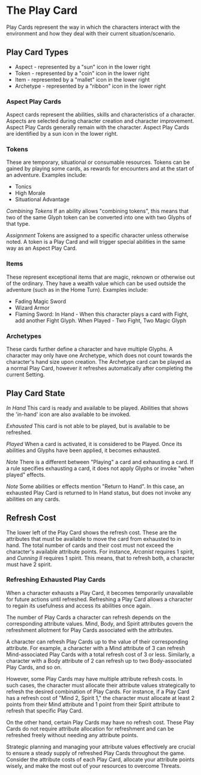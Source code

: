 # The Play Card
Play Cards represent the way in which the characters interact with the environment and how they deal with their current situation/scenario.

## Play Card Types
* Aspect - represented by a "sun" icon in the lower right
* Token - represented by a "coin" icon in the lower right
* Item - represented by a "mallet" icon in the lower right
* Archetype - represented by a "ribbon" icon in the lower right

### Aspect Play Cards
Aspect cards represent the abilities, skills and characteristics of a character. Aspects are selected during character creation and character improvement.
Aspect Play Cards generally remain with the character. Aspect Play Cards are identified by a sun icon in the lower right.

### Tokens
These are temporary, situational or consumable resources. Tokens can be gained by playing some cards, as rewards for encounters and at the start of an adventure. 
Examples include:
* Tonics
* High Morale
* Situational Advantage


_Combining Tokens_
If an ability allows "combining tokens", this means that two of the same Glyph token can be converted into one with two Glyphs of that type.

_Assignment_
Tokens are assigned to a specific character unless otherwise noted. A token is a Play Card and will trigger special abilities in the same way as an Aspect Play Card.

### Items
These represent exceptional items that are magic, reknown or otherwise out of the ordinary. They have a wealth value which can be used outside the adventure (such as in the Home Turn).
Examples include:
* Fading Magic Sword
* Wizard Armor
* Flaming Sword: In Hand - When this character plays a card with Fight, add another Fight Glyph.
				 When Played - Two Fight, Two Magic Glyph

### Archetypes
These cards further define a character and have multiple Glyphs. A character may only have one Archetype, which does not count towards the character's hand size upon creation.
The Archetype card can be played as a normal Play Card, however it refreshes automatically after completing the current Setting.


## Play Card State

_In Hand_
This card is ready and available to be played. Abilities that shows the 'in-hand' icon are also available to be invoked.

_Exhausted_
This card is not able to be played, but is available to be refreshed.

_Played_
When a card is activated, it is considered to be Played. Once its abilities and Glyphs have been applied, it becomes exhausted.

*Note*
There is a different between "Playing" a card and exhausting a card. If a rule specifies exhausting a card, it does not apply Glyphs or invoke "when played" effects.

*Note*
Some abilities or effects mention "Return to Hand". In this case, an exhausted Play Card is returned to In Hand status, but does not invoke any abilities on any cards.

## Refresh Cost
The lower left of the Play Card shows the refresh cost. These are the attributes that must be available to move the card from exhausted to in hand. The total number of cards and their cost must not exceed the character's available attribute points. For instance, _Arcanist_ requires 1 spirit, and _Cunning II_ requires 1 spirit. This means, that to refresh both, a character must have 2 spirit. 


### Refreshing Exhausted Play Cards
When a character exhausts a Play Card, it becomes temporarily unavailable for future actions until refreshed. Refreshing a Play Card allows a character to regain its usefulness and access its abilities once again.

The number of Play Cards a character can refresh depends on the corresponding attribute values. Mind, Body, and Spirit attributes govern the refreshment allotment for Play Cards associated with the attributes.

A character can refresh Play Cards up to the value of their corresponding attribute. For example, a character with a Mind attribute of 3 can refresh Mind-associated Play Cards with a total refresh cost of 3 or less. Similarly, a character with a Body attribute of 2 can refresh up to two Body-associated Play Cards, and so on.

However, some Play Cards may have multiple attribute refresh costs. In such cases, the character must allocate their attribute values strategically to refresh the desired combination of Play Cards. For instance, if a Play Card has a refresh cost of "Mind 2, Spirit 1," the character must allocate at least 2 points from their Mind attribute and 1 point from their Spirit attribute to refresh that specific Play Card.

On the other hand, certain Play Cards may have no refresh cost. These Play Cards do not require attribute allocation for refreshment and can be refreshed freely without needing any attribute points.

Strategic planning and managing your attribute values effectively are crucial to ensure a steady supply of refreshed Play Cards throughout the game. Consider the attribute costs of each Play Card, allocate your attribute points wisely, and make the most out of your resources to overcome Threats.




